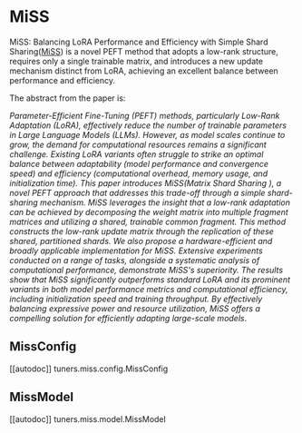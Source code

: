 <!--Copyright 2025 The HuggingFace Team. All rights reserved.

Licensed under the Apache License, Version 2.0 (the "License"); you may not use this file except in compliance with
the License. You may obtain a copy of the License at

http://www.apache.org/licenses/LICENSE-2.0

Unless required by applicable law or agreed to in writing, software distributed under the License is distributed on
an "AS IS" BASIS, WITHOUT WARRANTIES OR CONDITIONS OF ANY KIND, either express or implied. See the License for the
specific language governing permissions and limitations under the License.

⚠️ Note that this file is in Markdown but contain specific syntax for our doc-builder (similar to MDX) that may not be
rendered properly in your Markdown viewer.

-->

# MiSS

MiSS: Balancing LoRA Performance and Efficiency with Simple Shard Sharing([MiSS](https://huggingface.co/papers/2409.15371)) is a novel PEFT method that adopts a low-rank structure, requires only a single trainable matrix, and introduces a new update mechanism distinct from LoRA, achieving an excellent balance between performance and efficiency.

The abstract from the paper is:

*Parameter-Efficient Fine-Tuning (PEFT) methods, particularly Low-Rank Adaptation (LoRA), effectively reduce the number of trainable parameters in Large Language Models (LLMs). However, as model scales continue to grow, the demand for computational resources remains a significant challenge. Existing LoRA variants often struggle to strike an optimal balance between adaptability (model performance and convergence speed) and efficiency (computational overhead, memory usage, and initialization time). This paper introduces MiSS(Matrix Shard Sharing ), a novel PEFT approach that addresses this trade-off through a simple shard-sharing mechanism. MiSS leverages the insight that a low-rank adaptation can be achieved by decomposing the weight matrix into multiple fragment matrices and utilizing a shared, trainable common fragment. This method constructs the low-rank update matrix through the replication of these shared, partitioned shards. We also propose a hardware-efficient and broadly applicable implementation for MiSS. Extensive experiments conducted on a range of tasks, alongside a systematic analysis of computational performance, demonstrate MiSS's superiority. The results show that MiSS significantly outperforms standard LoRA and its prominent variants in both model performance metrics and computational efficiency, including initialization speed and training throughput. By effectively balancing expressive power and resource utilization, MiSS offers a compelling solution for efficiently adapting large-scale models*.


## MissConfig

[[autodoc]] tuners.miss.config.MissConfig

## MissModel

[[autodoc]] tuners.miss.model.MissModel